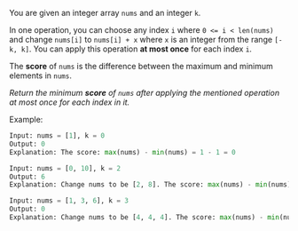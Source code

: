 You are given an integer array `nums` and an integer `k`.

In one operation, you can choose any index `i` where `0 <= i < len(nums)` and change `nums[i]` to `nums[i] + x` where `x` is an integer from the range `[-k, k]`. You can apply this operation **at most once** for each index `i`.

The **score** of `nums` is the difference between the maximum and minimum elements in `nums`.

_Return the minimum **score** of `nums` after applying the mentioned operation at most once for each index in it._

Example:
```python
Input: nums = [1], k = 0
Output: 0
Explanation: The score: max(nums) - min(nums) = 1 - 1 = 0

Input: nums = [0, 10], k = 2
Output: 6
Explanation: Change nums to be [2, 8]. The score: max(nums) - min(nums) = 8 - 2 = 6

Input: nums = [1, 3, 6], k = 3
Output: 0
Explanation: Change nums to be [4, 4, 4]. The score: max(nums) - min(nums) = 4 - 4 = 0
```